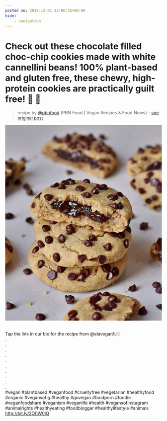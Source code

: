 ```yaml
---
posted on: 2018-12-01 12:00:35+00:00
hide:
    - navigation
---
```


# Check out these chocolate filled choc-chip cookies made with white cannellini beans! 100% plant-based and gluten free, these chewy, high-protein cookies are practically guilt free! 🍪 🌱⠀ 

> recipe by [@pbnfood](https://www.instagram.com/pbnfood/) 
(PBN Food | Vegan Recipes & Food News) - [see original post](https://instagram.com/p/Bq2Axv-D3_q)

![](../img/pbnfood_01-12-2018_1212.png)

⠀\
Tap the link in our bio for the recipe from @elavegan!👆🏼⠀\
.⠀\
.⠀\
.⠀\
.⠀\
.⠀\
.⠀\
.⠀\
.⠀\
.⠀\
.⠀\
\#vegan \#plantbased \#veganfood \#crueltyfree \#vegetarian \#healthyfood \#organic \#vegansofig \#healthy \#govegan \#foodporn  \#foodie \#veganfoodshare \#veganism \#veganlife \#health \#vegansofinstagram \#animalrights \#healthyeating \#foodblogger \#healthylifestyle \#animals⠀\
http://bit.ly/2Q0W0lQ 
